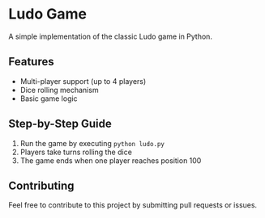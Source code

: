 # Ludo Game

A simple implementation of the classic Ludo game in Python.

## Features
* Multi-player support (up to 4 players)
* Dice rolling mechanism
* Basic game logic

## Step-by-Step Guide
1. Run the game by executing `python ludo.py`
2. Players take turns rolling the dice
3. The game ends when one player reaches position 100

## Contributing
Feel free to contribute to this project by submitting pull requests or issues.
